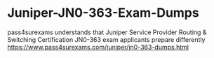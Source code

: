 # Juniper-JN0-363-Exam-Dumps
pass4surexams understands that Juniper Service Provider Routing &amp; Switching Certification JN0-363 exam applicants prepare differently https://www.pass4surexams.com/juniper/jn0-363-dumps.html
